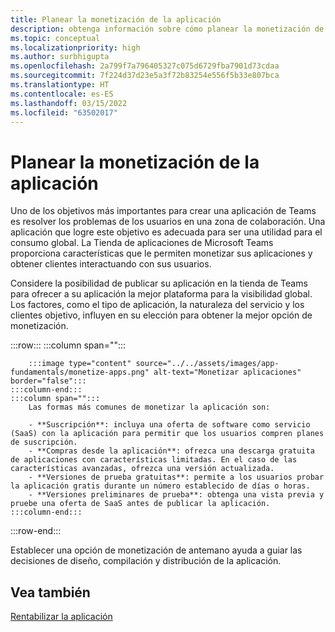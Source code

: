 ```yaml
---
title: Planear la monetización de la aplicación
description: obtenga información sobre cómo planear la monetización de la aplicación de Microsoft Teams.
ms.topic: conceptual
ms.localizationpriority: high
ms.author: surbhigupta
ms.openlocfilehash: 2a799f7a796405327c075d6729fba7901d73cdaa
ms.sourcegitcommit: 7f224d37d23e5a3f72b83254e556f5b33e807bca
ms.translationtype: HT
ms.contentlocale: es-ES
ms.lasthandoff: 03/15/2022
ms.locfileid: "63502017"
---
```

# <a name="plan-to-monetize-your-app"></a>Planear la monetización de la aplicación

Uno de los objetivos más importantes para crear una aplicación de Teams es resolver los problemas de los usuarios en una zona de colaboración. Una aplicación que logre este objetivo es adecuada para ser una utilidad para el consumo global. La Tienda de aplicaciones de Microsoft Teams proporciona características que le permiten monetizar sus aplicaciones y obtener clientes interactuando con sus usuarios.

Considere la posibilidad de publicar su aplicación en la tienda de Teams para ofrecer a su aplicación la mejor plataforma para la visibilidad global. Los factores, como el tipo de aplicación, la naturaleza del servicio y los clientes objetivo, influyen en su elección para obtener la mejor opción de monetización.

:::row:::
    :::column span="":::

        :::image type="content" source="../../assets/images/app-fundamentals/monetize-apps.png" alt-text="Monetizar aplicaciones" border="false":::
    :::column-end:::
    :::column span="":::
        Las formas más comunes de monetizar la aplicación son:

        - **Suscripción**: incluya una oferta de software como servicio (SaaS) con la aplicación para permitir que los usuarios compren planes de suscripción.
        - **Compras desde la aplicación**: ofrezca una descarga gratuita de aplicaciones con características limitadas. En el caso de las características avanzadas, ofrezca una versión actualizada.
        - **Versiones de prueba gratuitas**: permite a los usuarios probar la aplicación gratis durante un número establecido de días o horas.
        - **Versiones preliminares de prueba**: obtenga una vista previa y pruebe una oferta de SaaS antes de publicar la aplicación.
    :::column-end:::
:::row-end:::

<!--
In addition to these features, Teams store also lets you:

- **Free trials**: Offer your app to users for a time-limited usage, so that users can try the app features for a set number of days or times.
- **Test preview**: Preview and test a SaaS offer before you publish your app.-->

Establecer una opción de monetización de antemano ayuda a guiar las decisiones de diseño, compilación y distribución de la aplicación.

## <a name="see-also"></a>Vea también

[Rentabilizar la aplicación](../deploy-and-publish/appsource/prepare/monetize-overview.md)
